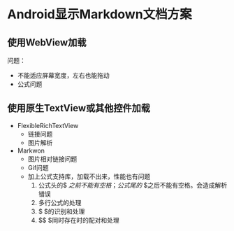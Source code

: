 # Android显示Markdown文档方案

## 使用WebView加载

问题： 

* 不能适应屏幕宽度，左右也能拖动
* 公式问题



## 使用原生TextView或其他控件加载

* FlexibleRichTextView 
  * 链接问题
  * 图片解析
* Markwon
  * 图片相对链接问题
  * Gif问题
  * 加上公式支持库，加载不出来，性能也有问题
    1. 公式头的$ $之前不能有空格；公式尾的$ $之后不能有空格。会造成解析错误
    2. 多行公式的处理
    3. $ $的识别和处理
    4. $$ $同时存在时的配对和处理

